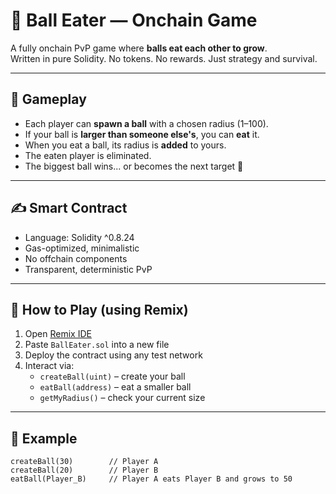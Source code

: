 # 🎱 Ball Eater — Onchain Game     
      
A fully onchain PvP game where **balls eat each other to grow**.      
Written in pure Solidity. No tokens. No rewards. Just strategy and survival.     
     
---    
      
## 🧠 Gameplay      
     
- Each player can **spawn a ball** with a chosen radius (1–100).      
- If your ball is **larger than someone else's**, you can **eat** it.      
- When you eat a ball, its radius is **added** to yours.    
- The eaten player is eliminated.       
- The biggest ball wins... or becomes the next target 🧨        
    
---   
      
## ✍️ Smart Contract       
    
- Language: Solidity ^0.8.24    
- Gas-optimized, minimalistic  
- No offchain components    
- Transparent, deterministic PvP  
 
--- 
 
## 🚀 How to Play (using Remix)  

1. Open [Remix IDE](https://remix.ethereum.org/)  
2. Paste `BallEater.sol` into a new file  
3. Deploy the contract using any test network 
4. Interact via: 
   - `createBall(uint)` – create your ball   
   - `eatBall(address)` – eat a smaller ball  
   - `getMyRadius()` – check your current size  

---

## 🧪 Example

```solidity
createBall(30)        // Player A
createBall(20)        // Player B
eatBall(Player_B)     // Player A eats Player B and grows to 50
